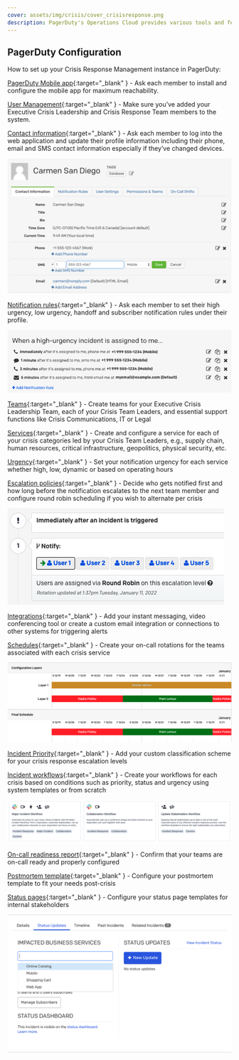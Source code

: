 ```yaml
---
cover: assets/img/crisis/cover_crisisresponse.png
description: PagerDuty's Operations Cloud provides various tools and features that will help your organization manage crises effectively.
---
```


## PagerDuty Configuration
How to set up your Crisis Response Management instance in PagerDuty:

[PagerDuty Mobile app](https://support.pagerduty.com/docs/mobile-app){:target="_blank" } - Ask each member to install and configure the mobile app for maximum reachability.

[User Management](https://support.pagerduty.com/docs/users#add-users){:target="_blank" } - Make sure you’ve added your Executive Crisis Leadership and Crisis Response Team members to the system.

[Contact information](https://support.pagerduty.com/docs/user-profile){:target="_blank" } - Ask each member to log into the web application and update their profile information including their phone, email and SMS contact information especially if they’ve changed devices.

![PagerDuty user contact information settings](../assets/img/crisis/09_usercontactinfo.png)

[Notification rules](https://support.pagerduty.com/docs/user-profile#notification-rules){:target="_blank" } - Ask each member to set their high urgency, low urgency, handoff and subscriber notification rules under their profile.

![Use multiple contact methods for high urgency incidents](../assets/img/crisis/10_highurgencynotifications.png)

[Teams](https://support.pagerduty.com/docs/teams){:target="_blank" } - Create teams for your Executive Crisis Leadership Team, each of your Crisis Team Leaders, and essential support functions like Crisis Communications, IT or Legal

[Services](https://support.pagerduty.com/docs/services-and-integrations#create-a-service){:target="_blank" } - Create and configure a service for each of your crisis categories led by your Crisis Team Leaders, e.g., supply chain, human resources, critical infrastructure, geopolitics, physical security, etc.

[Urgency](https://support.pagerduty.com/docs/service-settings#notification-urgency){:target="_blank" } - Set your notification urgency for each service whether high, low, dynamic or based on operating hours

[Escalation policies](https://support.pagerduty.com/docs/escalation-policies#create-an-escalation-policy){:target="_blank" } - Decide who gets notified first and how long before the notification escalates to the next team member and configure round robin scheduling if you wish to alternate per crisis

![Escalation policies determine which responders are contacted](../assets/img/crisis/11_escalationpolicy.png)

[Integrations](https://support.pagerduty.com/docs/services-and-integrations#add-integrations-to-an-existing-service){:target="_blank" } - Add your instant messaging, video conferencing tool or create a custom email integration or connections to other systems for triggering alerts

[Schedules](https://support.pagerduty.com/docs/schedule-basics#create-a-schedule){:target="_blank" } - Create your on-call rotations for the teams associated with each crisis service

![Using multiple layers in schedules helps teams create full coverage](../assets/img/crisis/12_schedulelayers.png)

[Incident Priority](https://support.pagerduty.com/docs/incident-priority){:target="_blank" } - Add your custom classification scheme for your crisis response escalation levels

[Incident workflows](https://support.pagerduty.com/docs/incident-workflows){:target="_blank" } - Create your workflows for each crisis based on conditions such as priority, status and urgency using system templates or from scratch

![Incident workflows can help with communication and coordination](../assets/img/crisis/13_incidentworkflows.png)

[On-call readiness report](https://support.pagerduty.com/docs/on-call-readiness-reports){:target="_blank" } - Confirm that your teams are on-call ready and properly configured

[Postmortem template](https://support.pagerduty.com/docs/postmortems#customize-the-postmortem-template){:target="_blank" } - Configure your postmortem template to fit your needs post-crisis

[Status pages](https://support.pagerduty.com/docs/status-pages){:target="_blank" } - Configure your status page templates for internal stakeholders

![Use status updates to communicate with stakeholders](../assets/img/crisis/14_incidentstatusupdates.png)

